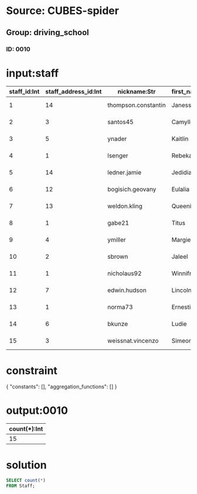 # Source: CUBES-spider
## Group: driving_school
### ID: 0010

# input:staff

| staff_id:Int | staff_address_id:Int | nickname:Str | first_name:Str | middle_name:Str | last_name:Str | date_of_birth:Str | date_joined_staff:Str | date_left_staff:Str |
|---|---|---|---|---|---|---|---|---|
| 1 | 14 | thompson.constantin | Janessa | Amara | Sawayn | 2010-12-08 16:55:14 | 2017-04-27 03:21:26 | 2018-03-23 22:53:12 |
| 2 | 3 | santos45 | Camylle | Icie | Weissnat | 2015-08-01 13:22:43 | 2016-06-06 08:54:28 | 2018-03-10 15:25:00 |
| 3 | 5 | ynader | Kaitlin | Stephania | Mertz | 1994-05-17 05:32:11 | 2018-01-02 12:24:24 | 2018-03-24 10:11:08 |
| 4 | 1 | lsenger | Rebekah | Sherwood | Hermann | 2003-01-16 06:29:11 | 2017-10-21 17:20:57 | 2018-03-04 17:13:53 |
| 5 | 14 | ledner.jamie | Jedidiah | Dejon | Herzog | 2015-08-10 11:37:39 | 2016-05-16 20:56:53 | 2018-03-08 04:23:14 |
| 6 | 12 | bogisich.geovany | Eulalia | Tre | Maggio | 1998-04-27 12:55:05 | 2017-08-27 19:19:44 | 2018-02-28 08:26:10 |
| 7 | 13 | weldon.kling | Queenie | Madelyn | Macejkovic | 2007-06-11 20:03:28 | 2017-06-04 14:30:41 | 2018-03-08 05:16:29 |
| 8 | 1 | gabe21 | Titus | Duane | Durgan | 2005-05-02 06:23:36 | 2016-05-26 00:55:07 | 2018-03-05 18:30:12 |
| 9 | 4 | ymiller | Margie | Caesar | Doyle | 1995-06-03 08:09:17 | 2017-12-22 03:06:32 | 2018-03-08 12:31:16 |
| 10 | 2 | sbrown | Jaleel | Maiya | Rogahn | 1996-09-24 09:51:42 | 2016-06-05 22:22:23 | 2018-03-14 07:14:37 |
| 11 | 1 | nicholaus92 | Winnifred | Liam | Jast | 2000-06-13 18:09:11 | 2016-05-01 02:22:45 | 2018-03-09 05:08:35 |
| 12 | 7 | edwin.hudson | Lincoln | Benny | Carroll | 1996-03-09 08:19:49 | 2016-11-05 01:43:52 | 2018-03-06 23:17:41 |
| 13 | 1 | norma73 | Ernestina | Clarabelle | Mraz | 2004-05-19 14:11:13 | 2016-11-13 20:44:23 | 2018-02-26 17:56:31 |
| 14 | 6 | bkunze | Ludie | Ulices | Kuphal | 2000-11-16 06:55:12 | 2017-08-30 15:08:37 | 2018-03-02 01:48:15 |
| 15 | 3 | weissnat.vincenzo | Simeon | Mayra | Turner | 1997-03-29 10:55:45 | 2017-02-20 18:45:20 | 2018-03-01 17:10:03 |

# constraint

{
  "constants": [],
  "aggregation_functions": []
}

# output:0010

| count(*):Int |
|---|
| 15 |

# solution

```sql
SELECT count(*)
FROM Staff;
```
